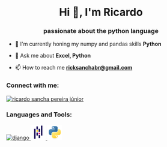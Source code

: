 <h1 align="center">Hi 👋, I'm Ricardo</h1>
<h3 align="center">passionate about the python language</h3>

- 🌱 I'm currently honing my numpy and pandas skills **Python**

- 💬 Ask me about **Excel, Python**

- 📫 How to reach me **ricksanchabr@gmail.com**

<h3 align="left">Connect with me:</h3>
<p align="left">
<a href="www.linkedin.com/in/
ricardo-sancha-pereira-júnior-72a00917a
" target="blank"><img align="center" src="https://raw.githubusercontent.com/rahuldkjain/github-profile-readme-generator/master/src/images/icons/Social/linked-in-alt.svg" alt="ricardo sancha pereira júnior" height="30" width="40" /></a>
</p>

<h3 align="left">Languages and Tools:</h3>
<p align="left"> <a href="https://www.djangoproject.com/" target="_blank" rel="noreferrer"> <img src="https://cdn.worldvectorlogo.com/logos/django.svg" alt="django" width="40" height="40"/> </a> <a href="https://pandas.pydata.org/" target="_blank" rel="noreferrer"> <img src="https://raw.githubusercontent.com/devicons/devicon/2ae2a900d2f041da66e950e4d48052658d850630/icons/pandas/pandas-original.svg" alt="pandas" width="40" height="40"/> </a> <a href="https://www.python.org" target="_blank" rel="noreferrer"> <img src="https://raw.githubusercontent.com/devicons/devicon/master/icons/python/python-original.svg" alt="python" width="40" height="40"/> </a> </p>
